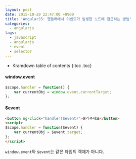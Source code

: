 ```yaml
---
layout: post
date: 2015-10-20 22:47:00 +0900
title: 'AngularJS: 핸들러에서 이벤트가 발생한 노드에 접근하는 방법'
categories:
  - angularjs
tags:
  - javascript
  - angularjs
  - event
  - selector
---
```


* Kramdown table of contents
{:toc .toc}

#### window.event

```js
$scope.handler = function() {
    var currentObj = window.event.currentTarget;
};
```

#### $event

```html
<button ng-click="handler($event)">눌러주세요</button>
<script>
$scope.handler = function($event) {
    var currentObj = $event.target;
};
</script>
```

`window.event`와 `$event`는 같은 타입의 객체가 아니다.
